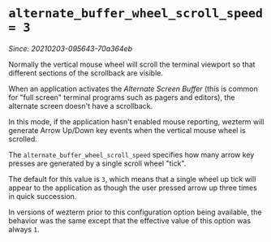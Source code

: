 # `alternate_buffer_wheel_scroll_speed = 3`

*Since: 20210203-095643-70a364eb*

Normally the vertical mouse wheel will scroll the terminal viewport
so that different sections of the scrollback are visible.

When an application activates the *Alternate Screen Buffer* (this is
common for "full screen" terminal programs such as pagers and editors),
the alternate screen doesn't have a scrollback.

In this mode, if the application hasn't enabled mouse reporting, wezterm will
generate Arrow Up/Down key events when the vertical mouse wheel is scrolled.

The `alternate_buffer_wheel_scroll_speed` specifies how many arrow key presses
are generated by a single scroll wheel "tick".

The default for this value is `3`, which means that a single wheel up tick will
appear to the application as though the user pressed arrow up three times in
quick succession.

In versions of wezterm prior to this configuration option being available, the
behavior was the same except that the effective value of this option was always
`1`.

